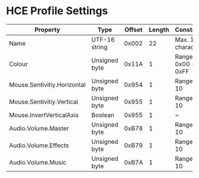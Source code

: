 # HCE Profile Settings

| Property                    | Type          | Offset | Length | Constraints        |
| --------------------------- | ------------- | ------ | ------ | ------------------ |
| Name                        | UTF-16 string | 0x002  | 22     | Max. 11 characters |
| Colour                      | Unsigned byte | 0x11A  | 1      | Range 0x00 - 0xFF  |
| Mouse.Sentivitiy.Horizontal | Unsigned byte | 0x954  | 1      | Range 0 - 10       |
| Mouse.Sentivitiy.Vertical   | Unsigned byte | 0x955  | 1      | Range 0 - 10       |
| Mouse.InvertVerticalAxis    | Boolean       | 0x955  | 1      | ~                  |
| Audio.Volume.Master         | Unsigned byte | 0xB78  | 1      | Range 0 - 10       |
| Audio.Volume.Effects        | Unsigned byte | 0xB79  | 1      | Range 0 - 10       |
| Audio.Volume.Music          | Unsigned byte | 0xB7A  | 1      | Range 0 - 10       |